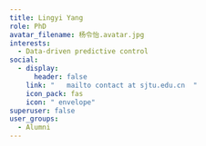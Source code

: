 ```yaml
---
title: Lingyi Yang
role: PhD
avatar_filename: 杨令怡.avatar.jpg
interests:
  - Data-driven predictive control
social:
  - display:
      header: false
    link: "   mailto contact at sjtu.edu.cn  "
    icon_pack: fas
    icon: " envelope"
superuser: false
user_groups:
  - Alumni
---
```

